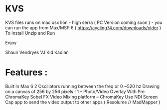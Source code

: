 # KVS
KVS files
runs on mac osx lion - high serra 
( PC Version coming soon ) - you can run the app from Max/MSP 6 ( https://cycling74.com/downloads/older )
To Install
Unzip and Run

Enjoy

Shaun Vendryes
VJ Kid Kadian

Features :
=========================

Built In Max 6 
2 Oscillators running between the freq or 0 ~520 hz 
Drawing on a canvas of 256 by 256 pixels ! 
1 – Photo/Video Overlay With Pre ChromaKey Sobel FX 
Video Mixing platform – ChromaKey 
Use NDI Screen Cap app to send the video output to other apps ( Resolume // MadMapper )
